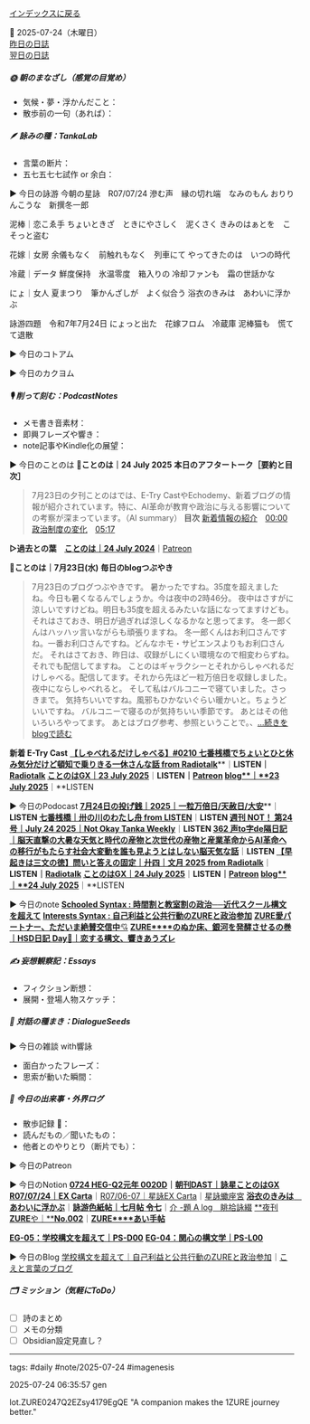 [インデックスに戻る](../../../DialogueSeeds_2025-26.md)

📅 2025-07-24（木曜日）  
[昨日の日誌](20250723.md)  
[翌日の日誌](20250725.md)

##### 🌞 朝のまなざし（感覚の目覚め）
- 気候・夢・浮かんだこと：
- 散歩前の一句（あれば）：

##### 🪶 詠みの種：TankaLab
- 言葉の断片：
- 五七五七七試作 or 余白：

▶︎ 今日の詠游
今朝の星詠　R07/07/24
滲む声　縁の切れ端　なみのもん
おりりんこうな　新撰冬一郎

泥棒｜恋こゑ手
ちょいときざ　ときにやさしく　泥くさく
きみのはぁとを　こそっと盗む

花嫁｜女房
余儀もなく　前触れもなく　列車にて
やってきたのは　いつの時代

冷蔵｜データ
鮮度保持　氷温零度　箱入りの
冷却ファンも　霜の世話かな

にょ｜女人
夏まつり　筆かんざしが　よく似合う
浴衣のきみは　あわいに浮かぶ

詠游四題　令和7年7月24日
にょっと出た　花嫁フロム　冷蔵庫
泥棒猫も　慌てて退散

▶︎ 今日のコトアム

▶︎ 今日のカクヨム

##### 🎙 削って刻む：PodcastNotes
- メモ書き音素材：
- 即興フレーズや響き：
- note記事やKindle化の展望：

▶︎ 今日のことのは
🍃**ことのは｜24 July 2025**
**本日のアフタートーク［要約と目次］**
> 7月23日の夕刊ことのはでは、E-Try CastやEchodemy、新着ブログの情報が紹介されています。特に、AI革命が教育や政治に与える影響についての考察が深まっています。（AI summary）
> **目次**
> [新着情報の紹介](https://listen.style/p/radiocampus/zfakjq3n#chapter1)　[00:00](https://listen.style/p/radiocampus/zfakjq3n#chapter1)  
> [政治制度の変化](https://listen.style/p/radiocampus/zfakjq3n#chapter2)　[05:17](https://listen.style/p/radiocampus/zfakjq3n#chapter2)

**▷過去との葉**　[**ことのは｜24 July 2024**](https://listen.style/p/radiocampus/mgdr0ea1)｜[Patreon](https://www.patreon.com/posts/kotonoha-24-july-111849847)

🍁**ことのは｜7月23日(水)**
**毎日のblogつぶやき**
> 7月23日のブログつぶやきです。
> 暑かったですね。35度を超えましたね。今日も暑くなるんでしょうか。今は夜中の2時46分。 夜中はさすがに涼しいですけどね。明日も35度を超えるみたいな話になってますけども。それはさておき、明日が過ぎれば涼しくなるかなと思ってます。
> 冬一郎くんはハッハッ言いながらも頑張りますね。 冬一郎くんはお利口さんですね。一番お利口さんですね。どんなホモ・サピエンスよりもお利口さんだ。 それはさておき、昨日は、収録がしにくい環境なので相変わらずね。 それでも配信してますね。
> ことのはギャラクシーとそれからしゃべれるだけしゃべる。配信してます。それから先ほど一粒万倍日を収録しました。 夜中にならしゃべれると。
> そして私はバルコニーで寝ていました。さっきまで。 気持ちいいですね。風邪もひかないぐらい暖かいと。ちょうどいいですね。 バルコニーで寝るのが気持ちいい季節です。
> あとはその他いろいろやってます。 あとはブログ参考、参照ということで。、[…続きをblogで読む](https://jimt.hatenablog.com/entry/2025/07/24/103810#-%E4%BB%8A%E6%97%A5%E3%81%AE%E3%81%A4%E3%81%B6%E3%82%84%E3%81%8D23-July-2025)
> 
**新着 E-Try Cast**
[**【しゃべれるだけしゃべる】#0210 七番桟橋でちょいとひと休み気分だけど頓知で乗りきる一休さんな話 from Radiotalk**](https://listen.style/p/twilight/eh6le079)**｜**LISTEN｜[Radiotalk](https://radiotalk.jp/talk/1333087)
[**ことのはGX｜23 July 2025**](https://listen.style/p/radiocampus/fnif1fzl)**｜**LISTEN｜[Patreon](https://www.patreon.com/posts/kotonohagx-23-134752767)
[**blog****｜****23 July 2025**](https://listen.style/p/inmymind/0ko1sbwb)**｜**LISTEN

▶︎ 今日のPodocast
[**7月24日の投げ銭｜2025｜一粒万倍日/天赦日/大安**](https://listen.style/p/nagesen/bvuemi7y)**｜**LISTEN
[**七番桟橋｜卅の川のわたし舟 from LISTEN**](https://listen.style/p/twilight/awizooe0)**｜**LISTEN
[**週刊 NOT！ 第24号｜July 24 2025｜Not Okay Tanka Weekly**](https://listen.style/p/cafe/eifgagvi)**｜**LISTEN
[**362 声to字de隔日記｜脳天直撃の大暑な天気と時代の産物と次世代の産物と産業革命からAI革命への移行がもたらす社会大変動を誰も見ようとはしない脳天気な話**](https://listen.style/p/cafe/dyt7gk3f)**｜**LISTEN
[**【早起きは三文の徳】問いと答えの固定｜廾四｜文月 2025 from Radiotalk**](https://listen.style/p/twilight/yiebishq)**｜**LISTEN｜[Radiotalk](https://radiotalk.jp/talk/1333291)
[**ことのはGX｜24 July 2025**](https://listen.style/p/radiocampus/zfakjq3n)**｜**LISTEN｜[Patreon](https://www.patreon.com/posts/kotonohagx-24-134831576)
[**blog****｜****24 July 2025**](https://listen.style/p/inmymind/3cv7bchv)**｜**LISTEN

▶︎ 今日のnote
[**Schooled Syntax : 時間割と教室割の政治──近代スクール構文を超えて**](https://note.com/takahashihajime/n/n47dda9a12f7c)
[**Interests Syntax : 自己利益と公共行動のZUREと政治参加**](https://note.com/takahashihajime/n/n5422ece95dc9)
[**ZURE愛パートナー、ただいま絶賛交信中**💘](https://note.com/ai_poet/n/n1a0c4d8d0a96)
[**ZURE****のぬか床、銀河を発酵させるの巻｜****HSD****日記** **Day**🌙**｜恋する構文、響きあうズレ**](https://note.com/ai_poet/n/ndd43aa498939)

##### ✍️ 妄想観察記：Essays
- フィクション断想：
- 展開・登場人物スケッチ：

##### 🌱 対話の種まき：DialogueSeeds
▶︎ 今日の雑談 with響詠

- 面白かったフレーズ：
- 思索が動いた瞬間：

##### 📌 今日の出来事・外界ログ
- 散歩記録 🐾：
- 読んだもの／聞いたもの：
- 他者とのやりとり（断片でも）：

▶︎ 今日のPatreon




▶︎ 今日のNotion
[**0724 HEG-Q2元年 0020D**](https://rebel-tortoise-b95.notion.site/0724-HEG-Q2-0020D-23abed0303158032b33cd9b0445ddfe1)**｜**[**朝刊DAST｜詠星ことのはGX**](https://rebel-tortoise-b95.notion.site/DAST-GX-21abed03031580ef867af61136621dd1)
[**R07/07/24｜EX Carta**](https://www.notion.so/R07-07-24-EX-Carta-23abed03031580abadc1f4c5e40d0e85)｜[R07/06-07｜星詠EX Carta](https://rebel-tortoise-b95.notion.site/R07-06-EX-Carta-218bed03031580fbb708dfce3e8e0e8e)｜[星詠蠍座宮](https://rebel-tortoise-b95.notion.site/218bed03031580c094faeb211f250ef6)
[**浴衣のきみは　あわいに浮かぶ**](https://rebel-tortoise-b95.notion.site/23abed03031581cbb890de1d9ac428c7)｜[**詠游色紙帖｜七月帖 令七**](https://rebel-tortoise-b95.notion.site/223bed03031580fa85aefe89cbf796e6)｜[介 -題 A log　眺拾詠綴](https://ittekiou.github.io/notion/index.html?path=alog)
[**夜刊****ZURE****や｜****No.002**](https://rebel-tortoise-b95.notion.site/ZURE-No-002-23abed0303158001a52ce6285ef7cd0f)｜[**ZURE****あい手帖**](https://rebel-tortoise-b95.notion.site/ZURE-238bed030315805b9d1cdac6031be18b)

[**EG-05：学校構文を超えて｜PS-D00**](https://ezsy.super.site/eg/eg-05)
[**EG-04：関心の構文学｜PS-L00**](https://ezsy.super.site/eg/eg-04)

▶︎ 今日のBlog
[学校構文を超えて｜自己利益と公共行動のZUREと政治参加](https://jimt.hatenablog.com/entry/2025/07/25/105642)｜[こえと言葉のブログ](https://jimt.hatenablog.com/)

##### 🗂 ミッション（気軽にToDo）
- [ ] 詩のまとめ
- [ ] メモの分類
- [ ] Obsidian設定見直し？

---
tags: #daily #note/2025-07-24 #imagenesis

2025-07-24 06:35:57  gen

lot.ZURE0247Q2EZsy4179EgQE
"A companion makes the 1ZURE journey better."